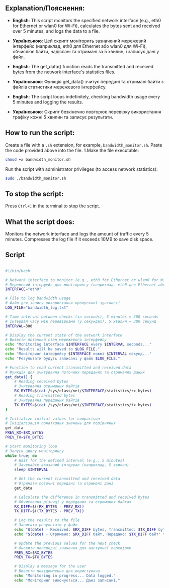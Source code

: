 ## Explanation/Пояснення:

- **English**: This script monitors the specified network interface (e.g., eth0 for Ethernet or wlan0 for Wi-Fi), calculates the bytes sent and received over 5 minutes, and logs the data to a file.
- **Українською**: Цей скрипт моніторить зазначений мережевий інтерфейс (наприклад, eth0 для Ethernet або wlan0 для Wi-Fi), обчислює байти, надіслані та отримані за 5 хвилин, і записує дані у файл.

- **English**: The get_data() function reads the transmitted and received bytes from the network interface's statistics files.
- **Українською**: Функція get_data() зчитує передані та отримані байти з файлів статистики мережевого інтерфейсу.

- **English**: The script loops indefinitely, checking bandwidth usage every 5 minutes and logging the results.
- **Українською**: Скрипт безкінечно повторює перевірку використання трафіку кожні 5 хвилин та записує результати.

## How to run the script:
Create a file with a ```.sh``` extension, for example, ```bandwidth_monitor.sh```.
Paste the code provided above into the file.
1.Make the file executable:

```bash
chmod +x bandwidth_monitor.sh
```

Run the script with administrator privileges (to access network statistics):

```bash
sudo ./bandwidth_monitor.sh
```
## To stop the script:
Press ```Ctrl+C``` in the terminal to stop the script.

## What the script does:
Monitors the network interface and logs the amount of traffic every 5 minutes.
Compresses the log file if it exceeds 10MB to save disk space.

## Script

```bash

#!/bin/bash

# Network interface to monitor (e.g., eth0 for Ethernet or wlan0 for Wi-Fi)
# Мережевий інтерфейс для моніторингу (наприклад, eth0 для Ethernet або wlan0 для Wi-Fi)
INTERFACE="eth0"

# File to log bandwidth usage
# Файл для запису використання пропускної здатності
LOG_FILE="bandwidth_log.txt"

# Time interval between checks (in seconds), 5 minutes = 300 seconds
# Інтервал часу між перевірками (у секундах), 5 хвилин = 300 секунд
INTERVAL=300

# Display the current state of the network interface
# Вивести поточний стан мережевого інтерфейсу
echo "Monitoring interface $INTERFACE every $INTERVAL seconds..."
echo "Results will be saved to $LOG_FILE."
echo "Моніторинг інтерфейсу $INTERFACE кожні $INTERVAL секунд..."
echo "Результати будуть записані у файл $LOG_FILE."

# Function to read current transmitted and received data
# Функція для зчитування поточних переданих та отриманих даних
get_data() {
    # Reading received bytes
    # Зчитування отриманих байтів
    RX_BYTES=$(cat /sys/class/net/$INTERFACE/statistics/rx_bytes)  
    # Reading transmitted bytes
    # Зчитування переданих байтів
    TX_BYTES=$(cat /sys/class/net/$INTERFACE/statistics/tx_bytes)  
}

# Initialize initial values for comparison
# Ініціалізація початкових значень для порівняння
get_data
PREV_RX=$RX_BYTES
PREV_TX=$TX_BYTES

# Start monitoring loop
# Запуск циклу моніторингу
while true; do
    # Wait for the defined interval (e.g., 5 minutes)
    # Зачекайте вказаний інтервал (наприклад, 5 хвилин)
    sleep $INTERVAL

    # Get the current transmitted and received data
    # Отримати поточні передані та отримані дані
    get_data

    # Calculate the difference in transmitted and received bytes
    # Обчислення різниці у переданих та отриманих байтах
    RX_DIFF=$((RX_BYTES - PREV_RX))  
    TX_DIFF=$((TX_BYTES - PREV_TX))  

    # Log the results to the file
    # Записати результати у файл
    echo "$(date) - Received: $RX_DIFF bytes, Transmitted: $TX_DIFF bytes" >> "$LOG_FILE"
    echo "$(date) - Отримано: $RX_DIFF байт, Передано: $TX_DIFF байт" >> "$LOG_FILE"

    # Update the previous values for the next check
    # Оновити попередні значення для наступної перевірки
    PREV_RX=$RX_BYTES
    PREV_TX=$TX_BYTES

    # Display a message for the user
    # Вивести повідомлення для користувача
    echo "Monitoring in progress... Data logged."
    echo "Моніторинг виконується... Дані записані."

````
